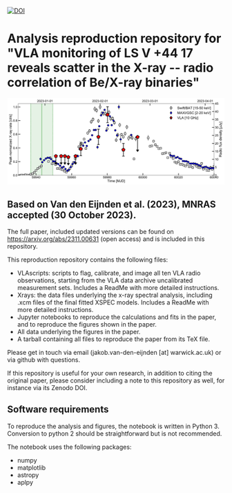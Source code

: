 [![DOI](https://zenodo.org/badge/712985824.svg)](https://zenodo.org/doi/10.5281/zenodo.10063866)

# Analysis reproduction repository for "VLA monitoring of LS V +44 17 reveals scatter in the X-ray -- radio correlation of Be/X-ray binaries"

![Light curves](PaperFigures/lc.png?raw=true "Light curves")

## Based on Van den Eijnden et al. (2023), MNRAS accepted (30 October 2023).
The full paper, included updated versions can be found on https://arxiv.org/abs/2311.00631 (open access) and is included in this repository. 

This reproduction repository contains the following files:
- VLAscripts: scripts to flag, calibrate, and image all ten VLA radio observations, starting from the VLA data archive uncalibrated measurement sets. Includes a ReadMe with more detailed instructions.
- Xrays: the data files underlying the x-ray spectral analysis, including .xcm files of the final fitted XSPEC models. Includes a ReadMe with more detailed instructions.
- Jupyter notebooks to reproduce the calculations and fits in the paper, and to reproduce the figures shown in the paper.
- All data underlying the figures in the paper.
- A tarball containing all files to reproduce the paper from its TeX file. 

Please get in touch via email (jakob.van-den-eijnden [at] warwick.ac.uk) or via github with questions.

If this repository is useful for your own research, in addition to citing the original paper, please consider including a note to this repository as well, for instance via its Zenodo DOI. 

## Software requirements

To reproduce the analysis and figures, the notebook is written in Python 3. Conversion to python 2 should be straightforward but is not recommended.

The notebook uses the following packages:

- numpy
- matplotlib
- astropy
- aplpy









